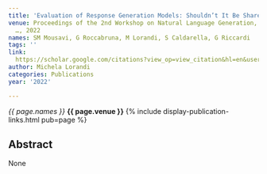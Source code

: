 ```yaml
---
title: 'Evaluation of Response Generation Models: Shouldn’t It Be Shareable and Replicable?'
venue: Proceedings of the 2nd Workshop on Natural Language Generation, Evaluation
  …, 2022
names: SM Mousavi, G Roccabruna, M Lorandi, S Caldarella, G Riccardi
tags: ''
link: 
  https://scholar.google.com/citations?view_op=view_citation&hl=en&user=USpEfyQAAAAJ&pagesize=100&sortby=pubdate&citation_for_view=USpEfyQAAAAJ:2osOgNQ5qMEC
author: Michela Lorandi
categories: Publications
year: '2022'

---
```


*{{ page.names }}*
**{{ page.venue }}**
{% include display-publication-links.html pub=page %}
## Abstract

None